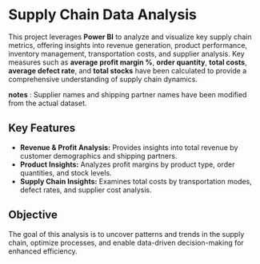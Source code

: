 # Supply Chain Data Analysis

This project leverages **Power BI** to analyze and visualize key supply chain metrics, offering insights into revenue generation, product performance, inventory management, transportation costs, and supplier analysis. Key measures such as **average profit margin %**, **order quantity**, **total costs**, **average defect rate**, and **total stocks** have been calculated to provide a comprehensive understanding of supply chain dynamics.

**notes** : Supplier names and shipping partner names have been modified from the actual dataset.

## Key Features

- **Revenue & Profit Analysis:** Provides insights into total revenue by customer demographics and shipping partners.
- **Product Insights:** Analyzes profit margins by product type, order quantities, and stock levels.
- **Supply Chain Insights:** Examines total costs by transportation modes, defect rates, and supplier cost analysis.

## Objective

The goal of this analysis is to uncover patterns and trends in the supply chain, optimize processes, and enable data-driven decision-making for enhanced efficiency.

